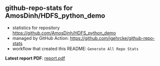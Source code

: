 ## github-repo-stats for AmosDinh/HDFS_python_demo

- statistics for repository https://github.com/AmosDinh/HDFS_python_demo
- managed by GitHub Action: https://github.com/jgehrcke/github-repo-stats
- workflow that created this README: `Generate All Repo Stats`

**Latest report PDF**: [report.pdf](https://github.com/AmosDinh/repo-stats/raw/github-repo-stats/AmosDinh/HDFS_python_demo/latest-report/report.pdf)

